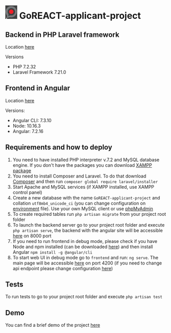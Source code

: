 # ![goreact.png](goreact.png)  GoREACT-applicant-project

## Backend in PHP Laravel framework

Location [here](backend)

Versions
* PHP 7.2.32
* Laravel Framework 7.21.0

## Frontend in Angular

Location [here](frontend)

Versions:
* Angular CLI: 7.3.10
* Node: 10.16.3
* Angular: 7.2.16

## Requirements and how to deploy
1) You need to have installed PHP interpreter v.7.2 and MySQL database engine. If you don't have the packages you can download [XAMPP package](https://www.apachefriends.org/download.html)
2) You need to install Composer and Laravel. To do that download [Composer](https://getcomposer.org/download/) and then run `composer global require laravel/installer`
3) Start Apache and MySQL services (if XAMPP installed, use XAMPP control panel)
4) Create a new database with the name `GoREACT-applicant-project` and collation `utf8mb4_unicode_ci` (you can change configuration on [environment](backend/.env#L10) file). Use your own MySQL client or use [phpMyAdmin](http://localhost/phpmyadmin/)
5) To create required tables run `php artisan migrate` from your project root folder
6) To launch the backend server go to your project root folder and execute `php artisan serve`, the backend with the angular site will be accessible [here](http://localhost:8000/) on 8000 port
7) If you need to run frontend in debug mode, please check if you have Node and npm installed (can be downloaded [here](https://nodejs.org/en/)) and then install Angular `npm install -g @angular/cli`
8) To start web UI in debug mode go to `frontend` and run: `ng serve`. The main page will be accessible [here](http://localhost:4200) on port 4200 (if you need to change api endpoint please change configuration [here](frontend/src/environments/environment.ts#L7))

## Tests
To run tests to go to your project root folder and execute `php artisan test`

## Demo
You can find a brief demo of the project [here](https://youtu.be/govaONropTo)